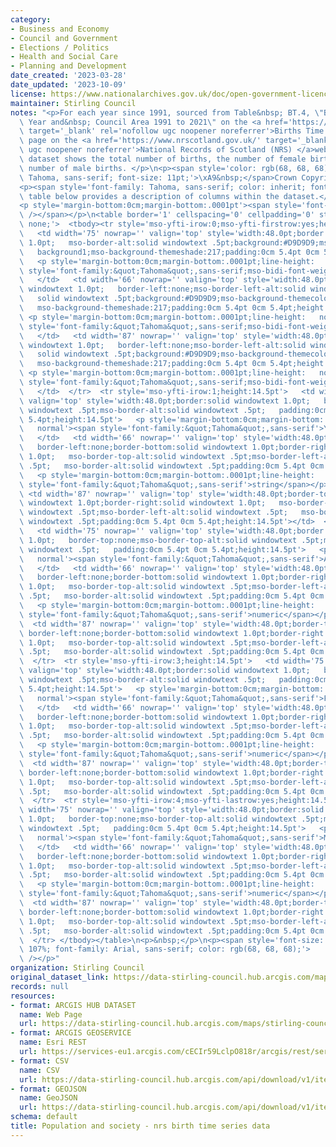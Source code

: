 ```yaml
---
category:
- Business and Economy
- Council and Government
- Elections / Politics
- Health and Social Care
- Planning and Development
date_created: '2023-03-28'
date_updated: '2023-10-09'
license: https://www.nationalarchives.gov.uk/doc/open-government-licence/version/3/
maintainer: Stirling Council
notes: "<p>For each year since 1991, sourced from Table&nbsp; BT.4, \"Births by Sex,\
  \ Year and&nbsp; Council Area 1991 to 2021\" on the <a href='https://www.nrscotland.gov.uk/statistics-and-data/statistics/statistics-by-theme/vital-events/births/births-time-series-data'\
  \ target='_blank' rel='nofollow ugc noopener noreferrer'>Births Time Series Data</a>\
  \ page on the <a href='https://www.nrscotland.gov.uk/' target='_blank' rel='nofollow\
  \ ugc noopener noreferrer'>National Records of Scotland (NRS) </a>website,&nbsp;the\
  \ dataset shows the total number of births, the number of female births and the\
  \ number of male births. </p>\n<p><span style='color: rgb(68, 68, 68); font-family:\
  \ Tahoma, sans-serif; font-size: 11pt;'>\xA9&nbsp;</span>Crown Copyright 2022</p>\n\
  <p><span style='font-family: Tahoma, sans-serif; color: inherit; font-size: inherit;'>The\
  \ table below provides a description of columns within the dataset.</span><br /></p>\n\
  <p style='margin-bottom:0cm;margin-bottom:.0001pt'><span style='font-family:&quot;Tahoma&quot;,sans-serif'><br\
  \ /></span></p>\n<table border='1' cellspacing='0' cellpadding='0' style='border:\
  \ none;'>  <tbody><tr style='mso-yfti-irow:0;mso-yfti-firstrow:yes;height:14.5pt'>\
  \   <td width='75' nowrap='' valign='top' style='width:48.0pt;border:solid windowtext\
  \ 1.0pt;   mso-border-alt:solid windowtext .5pt;background:#D9D9D9;mso-background-themecolor:\
  \   background1;mso-background-themeshade:217;padding:0cm 5.4pt 0cm 5.4pt;   height:14.5pt'>\
  \   <p style='margin-bottom:0cm;margin-bottom:.0001pt;line-height:   normal'><span\
  \ style='font-family:&quot;Tahoma&quot;,sans-serif;mso-bidi-font-weight:   bold'>Column</span></p>\
  \   </td>   <td width='66' nowrap='' valign='top' style='width:48.0pt;border:solid\
  \ windowtext 1.0pt;   border-left:none;mso-border-left-alt:solid windowtext .5pt;mso-border-alt:\
  \   solid windowtext .5pt;background:#D9D9D9;mso-background-themecolor:background1;\
  \   mso-background-themeshade:217;padding:0cm 5.4pt 0cm 5.4pt;height:14.5pt'>  \
  \ <p style='margin-bottom:0cm;margin-bottom:.0001pt;line-height:   normal'><span\
  \ style='font-family:&quot;Tahoma&quot;,sans-serif;mso-bidi-font-weight:   bold'>Type</span></p>\
  \   </td>   <td width='87' nowrap='' valign='top' style='width:48.0pt;border:solid\
  \ windowtext 1.0pt;   border-left:none;mso-border-left-alt:solid windowtext .5pt;mso-border-alt:\
  \   solid windowtext .5pt;background:#D9D9D9;mso-background-themecolor:background1;\
  \   mso-background-themeshade:217;padding:0cm 5.4pt 0cm 5.4pt;height:14.5pt'>  \
  \ <p style='margin-bottom:0cm;margin-bottom:.0001pt;line-height:   normal'><span\
  \ style='font-family:&quot;Tahoma&quot;,sans-serif;mso-bidi-font-weight:   bold'>Description</span></p>\
  \   </td>  </tr>  <tr style='mso-yfti-irow:1;height:14.5pt'>   <td width='75' nowrap=''\
  \ valign='top' style='width:48.0pt;border:solid windowtext 1.0pt;   border-top:none;mso-border-top-alt:solid\
  \ windowtext .5pt;mso-border-alt:solid windowtext .5pt;   padding:0cm 5.4pt 0cm\
  \ 5.4pt;height:14.5pt'>   <p style='margin-bottom:0cm;margin-bottom:.0001pt;line-height:\
  \   normal'><span style='font-family:&quot;Tahoma&quot;,sans-serif'>Year</span></p>\
  \   </td>   <td width='66' nowrap='' valign='top' style='width:48.0pt;border-top:none;\
  \   border-left:none;border-bottom:solid windowtext 1.0pt;border-right:solid windowtext\
  \ 1.0pt;   mso-border-top-alt:solid windowtext .5pt;mso-border-left-alt:solid windowtext\
  \ .5pt;   mso-border-alt:solid windowtext .5pt;padding:0cm 5.4pt 0cm 5.4pt;height:14.5pt'>\
  \   <p style='margin-bottom:0cm;margin-bottom:.0001pt;line-height:   normal'><span\
  \ style='font-family:&quot;Tahoma&quot;,sans-serif'>string</span></p>   </td>  \
  \ <td width='87' nowrap='' valign='top' style='width:48.0pt;border-top:none;   border-left:none;border-bottom:solid\
  \ windowtext 1.0pt;border-right:solid windowtext 1.0pt;   mso-border-top-alt:solid\
  \ windowtext .5pt;mso-border-left-alt:solid windowtext .5pt;   mso-border-alt:solid\
  \ windowtext .5pt;padding:0cm 5.4pt 0cm 5.4pt;height:14.5pt'></td>  </tr>  <tr style='mso-yfti-irow:2;height:14.5pt'>\
  \   <td width='75' nowrap='' valign='top' style='width:48.0pt;border:solid windowtext\
  \ 1.0pt;   border-top:none;mso-border-top-alt:solid windowtext .5pt;mso-border-alt:solid\
  \ windowtext .5pt;   padding:0cm 5.4pt 0cm 5.4pt;height:14.5pt'>   <p style='margin-bottom:0cm;margin-bottom:.0001pt;line-height:\
  \   normal'><span style='font-family:&quot;Tahoma&quot;,sans-serif'>All_Births</span></p>\
  \   </td>   <td width='66' nowrap='' valign='top' style='width:48.0pt;border-top:none;\
  \   border-left:none;border-bottom:solid windowtext 1.0pt;border-right:solid windowtext\
  \ 1.0pt;   mso-border-top-alt:solid windowtext .5pt;mso-border-left-alt:solid windowtext\
  \ .5pt;   mso-border-alt:solid windowtext .5pt;padding:0cm 5.4pt 0cm 5.4pt;height:14.5pt'>\
  \   <p style='margin-bottom:0cm;margin-bottom:.0001pt;line-height:   normal'><span\
  \ style='font-family:&quot;Tahoma&quot;,sans-serif'>numeric</span></p>   </td> \
  \  <td width='87' nowrap='' valign='top' style='width:48.0pt;border-top:none;  \
  \ border-left:none;border-bottom:solid windowtext 1.0pt;border-right:solid windowtext\
  \ 1.0pt;   mso-border-top-alt:solid windowtext .5pt;mso-border-left-alt:solid windowtext\
  \ .5pt;   mso-border-alt:solid windowtext .5pt;padding:0cm 5.4pt 0cm 5.4pt;height:14.5pt'></td>\
  \  </tr>  <tr style='mso-yfti-irow:3;height:14.5pt'>   <td width='75' nowrap=''\
  \ valign='top' style='width:48.0pt;border:solid windowtext 1.0pt;   border-top:none;mso-border-top-alt:solid\
  \ windowtext .5pt;mso-border-alt:solid windowtext .5pt;   padding:0cm 5.4pt 0cm\
  \ 5.4pt;height:14.5pt'>   <p style='margin-bottom:0cm;margin-bottom:.0001pt;line-height:\
  \   normal'><span style='font-family:&quot;Tahoma&quot;,sans-serif'>Females</span></p>\
  \   </td>   <td width='66' nowrap='' valign='top' style='width:48.0pt;border-top:none;\
  \   border-left:none;border-bottom:solid windowtext 1.0pt;border-right:solid windowtext\
  \ 1.0pt;   mso-border-top-alt:solid windowtext .5pt;mso-border-left-alt:solid windowtext\
  \ .5pt;   mso-border-alt:solid windowtext .5pt;padding:0cm 5.4pt 0cm 5.4pt;height:14.5pt'>\
  \   <p style='margin-bottom:0cm;margin-bottom:.0001pt;line-height:   normal'><span\
  \ style='font-family:&quot;Tahoma&quot;,sans-serif'>numeric</span></p>   </td> \
  \  <td width='87' nowrap='' valign='top' style='width:48.0pt;border-top:none;  \
  \ border-left:none;border-bottom:solid windowtext 1.0pt;border-right:solid windowtext\
  \ 1.0pt;   mso-border-top-alt:solid windowtext .5pt;mso-border-left-alt:solid windowtext\
  \ .5pt;   mso-border-alt:solid windowtext .5pt;padding:0cm 5.4pt 0cm 5.4pt;height:14.5pt'></td>\
  \  </tr>  <tr style='mso-yfti-irow:4;mso-yfti-lastrow:yes;height:14.5pt'>   <td\
  \ width='75' nowrap='' valign='top' style='width:48.0pt;border:solid windowtext\
  \ 1.0pt;   border-top:none;mso-border-top-alt:solid windowtext .5pt;mso-border-alt:solid\
  \ windowtext .5pt;   padding:0cm 5.4pt 0cm 5.4pt;height:14.5pt'>   <p style='margin-bottom:0cm;margin-bottom:.0001pt;line-height:\
  \   normal'><span style='font-family:&quot;Tahoma&quot;,sans-serif'>Males</span></p>\
  \   </td>   <td width='66' nowrap='' valign='top' style='width:48.0pt;border-top:none;\
  \   border-left:none;border-bottom:solid windowtext 1.0pt;border-right:solid windowtext\
  \ 1.0pt;   mso-border-top-alt:solid windowtext .5pt;mso-border-left-alt:solid windowtext\
  \ .5pt;   mso-border-alt:solid windowtext .5pt;padding:0cm 5.4pt 0cm 5.4pt;height:14.5pt'>\
  \   <p style='margin-bottom:0cm;margin-bottom:.0001pt;line-height:   normal'><span\
  \ style='font-family:&quot;Tahoma&quot;,sans-serif'>numeric</span></p>   </td> \
  \  <td width='87' nowrap='' valign='top' style='width:48.0pt;border-top:none;  \
  \ border-left:none;border-bottom:solid windowtext 1.0pt;border-right:solid windowtext\
  \ 1.0pt;   mso-border-top-alt:solid windowtext .5pt;mso-border-left-alt:solid windowtext\
  \ .5pt;   mso-border-alt:solid windowtext .5pt;padding:0cm 5.4pt 0cm 5.4pt;height:14.5pt'></td>\
  \  </tr> </tbody></table>\n<p>&nbsp;</p>\n<p><span style='font-size: 10.5pt; line-height:\
  \ 107%; font-family: Arial, sans-serif; color: rgb(68, 68, 68);'>      </span><br\
  \ /></p>"
organization: Stirling Council
original_dataset_link: https://data-stirling-council.hub.arcgis.com/maps/stirling-council::population-and-society-nrs-birth-time-series-data
records: null
resources:
- format: ARCGIS HUB DATASET
  name: Web Page
  url: https://data-stirling-council.hub.arcgis.com/maps/stirling-council::population-and-society-nrs-birth-time-series-data
- format: ARCGIS GEOSERVICE
  name: Esri REST
  url: https://services-eu1.arcgis.com/cECIr59LclpO818r/arcgis/rest/services/population%20and%20society%20-%20nrs%20birth%20time%20series%20data%20(by%20year)/FeatureServer/0
- format: CSV
  name: CSV
  url: https://data-stirling-council.hub.arcgis.com/api/download/v1/items/3bf3e5b46cf5420b816cfe0b951ff850/csv?layers=0
- format: GEOJSON
  name: GeoJSON
  url: https://data-stirling-council.hub.arcgis.com/api/download/v1/items/3bf3e5b46cf5420b816cfe0b951ff850/geojson?layers=0
schema: default
title: Population and society - nrs birth time series data
---
```

